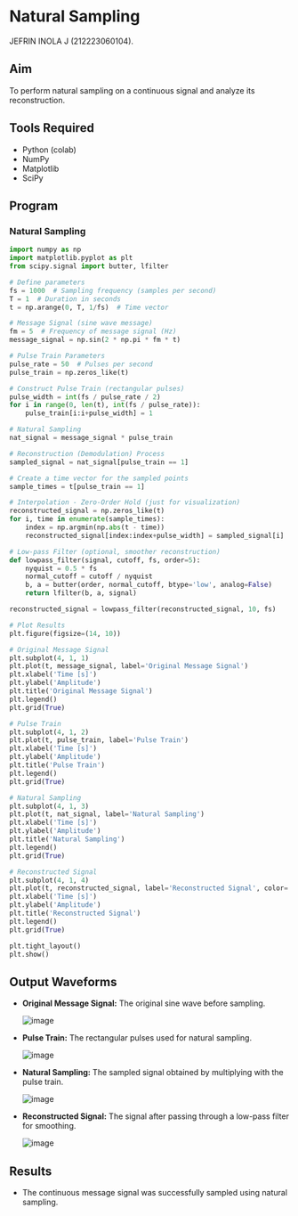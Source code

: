 # Natural Sampling
  JEFRIN INOLA J (212223060104).

## Aim  
To perform natural sampling on a continuous signal and analyze its reconstruction.  

## Tools Required  
- Python (colab)
- NumPy  
- Matplotlib  
- SciPy  

## Program  

### Natural Sampling  
```python
import numpy as np
import matplotlib.pyplot as plt
from scipy.signal import butter, lfilter

# Define parameters
fs = 1000  # Sampling frequency (samples per second)
T = 1  # Duration in seconds
t = np.arange(0, T, 1/fs)  # Time vector

# Message Signal (sine wave message)
fm = 5  # Frequency of message signal (Hz)
message_signal = np.sin(2 * np.pi * fm * t)

# Pulse Train Parameters
pulse_rate = 50  # Pulses per second
pulse_train = np.zeros_like(t)

# Construct Pulse Train (rectangular pulses)
pulse_width = int(fs / pulse_rate / 2)
for i in range(0, len(t), int(fs / pulse_rate)):
    pulse_train[i:i+pulse_width] = 1

# Natural Sampling
nat_signal = message_signal * pulse_train

# Reconstruction (Demodulation) Process
sampled_signal = nat_signal[pulse_train == 1]

# Create a time vector for the sampled points
sample_times = t[pulse_train == 1]

# Interpolation - Zero-Order Hold (just for visualization)
reconstructed_signal = np.zeros_like(t)
for i, time in enumerate(sample_times):
    index = np.argmin(np.abs(t - time))
    reconstructed_signal[index:index+pulse_width] = sampled_signal[i]

# Low-pass Filter (optional, smoother reconstruction)
def lowpass_filter(signal, cutoff, fs, order=5):
    nyquist = 0.5 * fs
    normal_cutoff = cutoff / nyquist
    b, a = butter(order, normal_cutoff, btype='low', analog=False)
    return lfilter(b, a, signal)

reconstructed_signal = lowpass_filter(reconstructed_signal, 10, fs)

# Plot Results
plt.figure(figsize=(14, 10))

# Original Message Signal
plt.subplot(4, 1, 1)
plt.plot(t, message_signal, label='Original Message Signal')
plt.xlabel('Time [s]')
plt.ylabel('Amplitude')
plt.title('Original Message Signal')
plt.legend()
plt.grid(True)

# Pulse Train
plt.subplot(4, 1, 2)
plt.plot(t, pulse_train, label='Pulse Train')
plt.xlabel('Time [s]')
plt.ylabel('Amplitude')
plt.title('Pulse Train')
plt.legend()
plt.grid(True)

# Natural Sampling
plt.subplot(4, 1, 3)
plt.plot(t, nat_signal, label='Natural Sampling')
plt.xlabel('Time [s]')
plt.ylabel('Amplitude')
plt.title('Natural Sampling')
plt.legend()
plt.grid(True)

# Reconstructed Signal
plt.subplot(4, 1, 4)
plt.plot(t, reconstructed_signal, label='Reconstructed Signal', color='green')
plt.xlabel('Time [s]')
plt.ylabel('Amplitude')
plt.title('Reconstructed Signal')
plt.legend()
plt.grid(True)

plt.tight_layout()
plt.show()
```

## Output Waveforms  
- **Original Message Signal:** The original sine wave before sampling.
  
  ![image](https://github.com/user-attachments/assets/e5ae651b-217a-45e5-9c52-59506977e519)

- **Pulse Train:** The rectangular pulses used for natural sampling.
  
  ![image](https://github.com/user-attachments/assets/5b2f7466-23cc-49ac-aa5a-a74223ba1b85)

- **Natural Sampling:** The sampled signal obtained by multiplying with the pulse train.
  
  ![image](https://github.com/user-attachments/assets/bd505eb9-1cfe-4a5c-9a4e-23488f640155)
  
- **Reconstructed Signal:** The signal after passing through a low-pass filter for smoothing.
   
  ![image](https://github.com/user-attachments/assets/7d4be66d-5d17-42d5-9714-2f5f26410fd2)

## Results  
- The continuous message signal was successfully sampled using natural sampling.   
